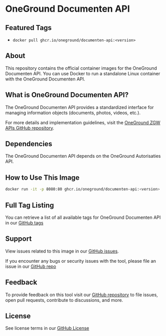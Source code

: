 # OneGround Documenten API

## Featured Tags

- ```docker pull ghcr.io/oneground/documenten-api:<version>```

## About

This repository contains the official container images for the OneGround Documenten API. You can use Docker to run a standalone Linux container with the OneGround Documenten API.

## What is OneGround Documenten API?

The OneGround Documenten API provides a standardized interface for managing information objects (documents, photos, videos, etc.).

For more details and implementation guidelines, visit the [OneGround ZGW APIs GitHub repository](https://github.com/OneGround/ZGW-APIs).

## Dependencies

The OneGround Documenten API depends on the OneGround Autorisaties API.

## How to Use This Image

```bash
docker run -it -p 8080:80 ghcr.io/oneground/documenten-api:<version>
```

## Full Tag Listing

You can retrieve a list of all available tags for OneGround Documenten API in our [GitHub tags](https://github.com/OneGround/ZGW-APIs/tags)

## Support

View issues related to this image in our [GitHub issues](https://github.com/OneGround/ZGW-APIs/issues).

If you encounter any bugs or security issues with the tool, please file an issue in our [GitHub repo](https://github.com/OneGround/ZGW-APIs/issues/new/choose)

## Feedback

To provide feedback on this tool visit our [GitHub repository](https://github.com/OneGround/ZGW-APIs) to file issues, open pull requests, contribute to discussions, and more.

## License

See license terms in our [GitHub License](https://github.com/OneGround/ZGW-APIs/blob/main/LICENSE)
